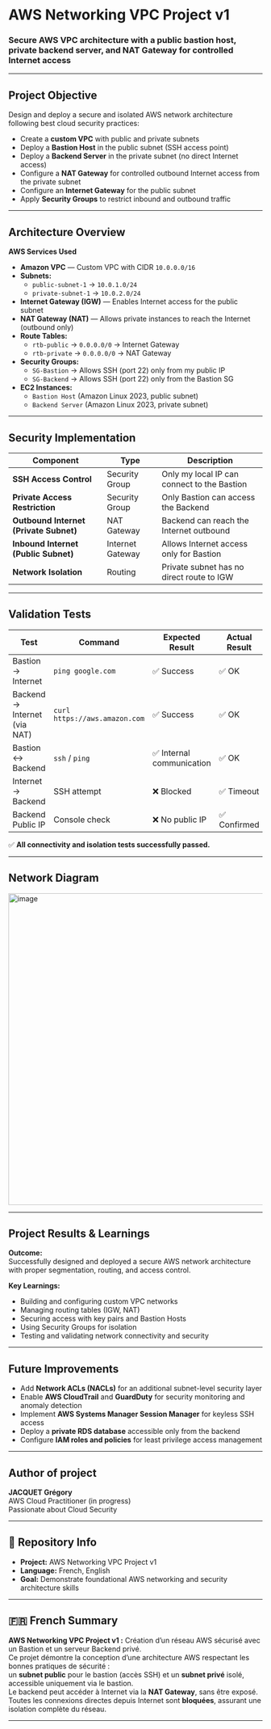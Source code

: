 # AWS Networking VPC Project v1  
### Secure AWS VPC architecture with a public bastion host, private backend server, and NAT Gateway for controlled Internet access

---

##  Project Objective

Design and deploy a secure and isolated AWS network architecture following best cloud security practices:

- Create a **custom VPC** with public and private subnets  
- Deploy a **Bastion Host** in the public subnet (SSH access point)  
- Deploy a **Backend Server** in the private subnet (no direct Internet access)  
- Configure a **NAT Gateway** for controlled outbound Internet access from the private subnet  
- Configure an **Internet Gateway** for the public subnet  
- Apply **Security Groups** to restrict inbound and outbound traffic  

---

## Architecture Overview

**AWS Services Used**

- **Amazon VPC** — Custom VPC with CIDR `10.0.0.0/16`  
- **Subnets:**  
  - `public-subnet-1` → `10.0.1.0/24`  
  - `private-subnet-1` → `10.0.2.0/24`  
- **Internet Gateway (IGW)** — Enables Internet access for the public subnet  
- **NAT Gateway (NAT)** — Allows private instances to reach the Internet (outbound only)  
- **Route Tables:**  
  - `rtb-public` → `0.0.0.0/0` → Internet Gateway  
  - `rtb-private` → `0.0.0.0/0` → NAT Gateway  
- **Security Groups:**  
  - `SG-Bastion` → Allows SSH (port 22) only from my public IP  
  - `SG-Backend` → Allows SSH (port 22) only from the Bastion SG  
- **EC2 Instances:**  
  - `Bastion Host` (Amazon Linux 2023, public subnet)  
  - `Backend Server` (Amazon Linux 2023, private subnet)

---

## Security Implementation

| Component | Type | Description |
|------------|------|-------------|
| **SSH Access Control** | Security Group | Only my local IP can connect to the Bastion |
| **Private Access Restriction** | Security Group | Only Bastion can access the Backend |
| **Outbound Internet (Private Subnet)** | NAT Gateway | Backend can reach the Internet outbound |
| **Inbound Internet (Public Subnet)** | Internet Gateway | Allows Internet access only for Bastion |
| **Network Isolation** | Routing | Private subnet has no direct route to IGW |

---

## Validation Tests

| Test | Command | Expected Result | Actual Result |
|------|----------|------------------|----------------|
| Bastion → Internet | `ping google.com` | ✅ Success | ✅ OK |
| Backend → Internet (via NAT) | `curl https://aws.amazon.com` | ✅ Success | ✅ OK |
| Bastion ↔ Backend | `ssh` / `ping` | ✅ Internal communication | ✅ OK |
| Internet → Backend | SSH attempt | ❌ Blocked | ✅ Timeout |
| Backend Public IP | Console check | ❌ No public IP | ✅ Confirmed |

✅ **All connectivity and isolation tests successfully passed.**

---

## Network Diagram

<img width="1052" height="617" alt="image" src="https://github.com/user-attachments/assets/f71de0d6-8f4c-48bd-945a-e9538b54306c" />


---

## Project Results & Learnings

**Outcome:**  
Successfully designed and deployed a secure AWS network architecture with proper segmentation, routing, and access control.

**Key Learnings:**
- Building and configuring custom VPC networks  
- Managing routing tables (IGW, NAT)  
- Securing access with key pairs and Bastion Hosts  
- Using Security Groups for isolation  
- Testing and validating network connectivity and security

---

##  Future Improvements

- Add **Network ACLs (NACLs)** for an additional subnet-level security layer  
- Enable **AWS CloudTrail** and **GuardDuty** for security monitoring and anomaly detection  
- Implement **AWS Systems Manager Session Manager** for keyless SSH access  
- Deploy a **private RDS database** accessible only from the backend  
- Configure **IAM roles and policies** for least privilege access management  

---

## Author of project

**JACQUET Grégory**  
AWS Cloud Practitioner (in progress)  
Passionate about Cloud Security  

---

## 💬 Repository Info

- **Project:** AWS Networking VPC Project v1  
- **Language:** French, English 
- **Goal:** Demonstrate foundational AWS networking and security architecture skills

---

## 🇫🇷 French Summary

**AWS Networking VPC Project v1 :** Création d’un réseau AWS sécurisé avec un Bastion et un serveur Backend privé.  
Ce projet démontre la conception d’une architecture AWS respectant les bonnes pratiques de sécurité :  
un **subnet public** pour le bastion (accès SSH) et un **subnet privé** isolé, accessible uniquement via le bastion.  
Le backend peut accéder à Internet via la **NAT Gateway**, sans être exposé.  
Toutes les connexions directes depuis Internet sont **bloquées**, assurant une isolation complète du réseau.

---
